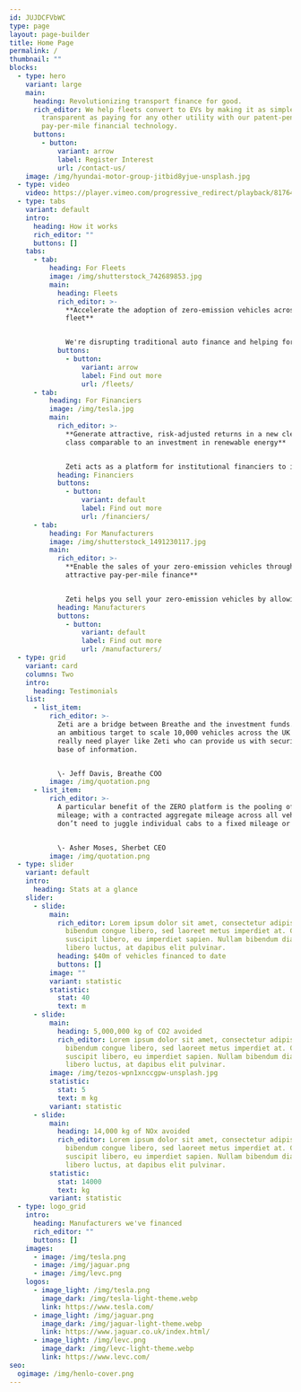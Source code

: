 ```yaml
---
id: JUJDCFVbWC
type: page
layout: page-builder
title: Home Page
permalink: /
thumbnail: ""
blocks:
  - type: hero
    variant: large
    main:
      heading: Revolutionizing transport finance for good.
      rich_editor: We help fleets convert to EVs by making it as simple, easy and
        transparent as paying for any other utility with our patent-pending
        pay-per-mile financial technology.
      buttons:
        - button:
            variant: arrow
            label: Register Interest
            url: /contact-us/
    image: /img/hyundai-motor-group-jitbid8yjue-unsplash.jpg
  - type: video
    video: https://player.vimeo.com/progressive_redirect/playback/817643304/rendition/720p/file.mp4?loc=external&signature=48b73b5fb78d9082be47f009d252171fb9b13cfce8c20459546b0167bc2f207a
  - type: tabs
    variant: default
    intro:
      heading: How it works
      rich_editor: ""
      buttons: []
    tabs:
      - tab:
          heading: For Fleets
          image: /img/shutterstock_742689853.jpg
          main:
            heading: Fleets
            rich_editor: >-
              **Accelerate the adoption of zero-emission vehicles across your
              fleet**


              We're disrupting traditional auto finance and helping forward-thinking fleet operators convert to electric vehicles by making it as simple, easy and transparent as paying for any other utility.
            buttons:
              - button:
                  variant: arrow
                  label: Find out more
                  url: /fleets/
      - tab:
          heading: For Financiers
          image: /img/tesla.jpg
          main:
            rich_editor: >-
              **Generate attractive, risk-adjusted returns in a new clean asset
              class comparable to an investment in renewable energy**


              Zeti acts as a platform for institutional financiers to invest into clean, connected vehicle fleets through a pay-per-mile (or km or kWh) model; managing automated payments and real-time financial and sustainability reporting for financiers via its digital platform, ZERO.
            heading: Financiers
            buttons:
              - button:
                  variant: default
                  label: Find out more
                  url: /financiers/
      - tab:
          heading: For Manufacturers
          image: /img/shutterstock_1491230117.jpg
          main:
            rich_editor: >-
              **Enable the sales of your zero-emission vehicles through
              attractive pay-per-mile finance**


              Zeti helps you sell your zero-emission vehicles by allowing you to offer your fleet customers the option of paying per mile, rather than having a fixed monthly cost. Zeti can even deploy your in-house financing division’s money through its platform to turn it into a pay-per-mile offering.
            heading: Manufacturers
            buttons:
              - button:
                  variant: default
                  label: Find out more
                  url: /manufacturers/
  - type: grid
    variant: card
    columns: Two
    intro:
      heading: Testimonials
    list:
      - list_item:
          rich_editor: >-
            Zeti are a bridge between Breathe and the investment funds. We have
            an ambitious target to scale 10,000 vehicles across the UK so we
            really need player like Zeti who can provide us with security and
            base of information.


            \- Jeff Davis, Breathe COO
          image: /img/quotation.png
      - list_item:
          rich_editor: >-
            A particular benefit of the ZERO platform is the pooling of vehicle
            mileage; with a contracted aggregate mileage across all vehicles, we
            don’t need to juggle individual cabs to a fixed mileage or end date 


            \- Asher Moses, Sherbet CEO
          image: /img/quotation.png
  - type: slider
    variant: default
    intro:
      heading: Stats at a glance
    slider:
      - slide:
          main:
            rich_editor: Lorem ipsum dolor sit amet, consectetur adipiscing elit. Morbi
              bibendum congue libero, sed laoreet metus imperdiet at. Cras et
              suscipit libero, eu imperdiet sapien. Nullam bibendum diam in
              libero luctus, at dapibus elit pulvinar.
            heading: $40m of vehicles financed to date
            buttons: []
          image: ""
          variant: statistic
          statistic:
            stat: 40
            text: m
      - slide:
          main:
            heading: 5,000,000 kg of CO2 avoided
            rich_editor: Lorem ipsum dolor sit amet, consectetur adipiscing elit. Morbi
              bibendum congue libero, sed laoreet metus imperdiet at. Cras et
              suscipit libero, eu imperdiet sapien. Nullam bibendum diam in
              libero luctus, at dapibus elit pulvinar.
          image: /img/tezos-wpn1xnccgpw-unsplash.jpg
          statistic:
            stat: 5
            text: m kg
          variant: statistic
      - slide:
          main:
            heading: 14,000 kg of NOx avoided
            rich_editor: Lorem ipsum dolor sit amet, consectetur adipiscing elit. Morbi
              bibendum congue libero, sed laoreet metus imperdiet at. Cras et
              suscipit libero, eu imperdiet sapien. Nullam bibendum diam in
              libero luctus, at dapibus elit pulvinar.
          statistic:
            stat: 14000
            text: kg
          variant: statistic
  - type: logo_grid
    intro:
      heading: Manufacturers we've financed
      rich_editor: ""
      buttons: []
    images:
      - image: /img/tesla.png
      - image: /img/jaguar.png
      - image: /img/levc.png
    logos:
      - image_light: /img/tesla.png
        image_dark: /img/tesla-light-theme.webp
        link: https://www.tesla.com/
      - image_light: /img/jaguar.png
        image_dark: /img/jaguar-light-theme.webp
        link: https://www.jaguar.co.uk/index.html/
      - image_light: /img/levc.png
        image_dark: /img/levc-light-theme.webp
        link: https://www.levc.com/
seo:
  ogimage: /img/henlo-cover.png
---
```

